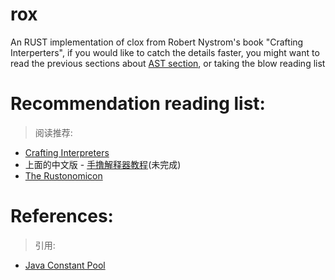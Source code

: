 # rox
An RUST implementation of clox from Robert Nystrom's book "Crafting Interperters", if you would like to catch the details faster, you might want to read the previous sections about [AST section](https://craftinginterpreters.com/a-tree-walk-interpreter.html), or taking the blow reading list

# Recommendation reading list:
> 阅读推荐:
- [Crafting Interpreters](https://github.com/munificent/craftinginterpreters)
- 上面的中文版 - [手撸解释器教程](https://github.com/GuoYaxiang/craftinginterpreters_zh)(未完成)
- [The Rustonomicon](https://doc.rust-lang.org/nomicon/)

# References:
> 引用:
- [Java Constant Pool](https://docs.oracle.com/javase/specs/jvms/se18/html/jvms-4.html)

